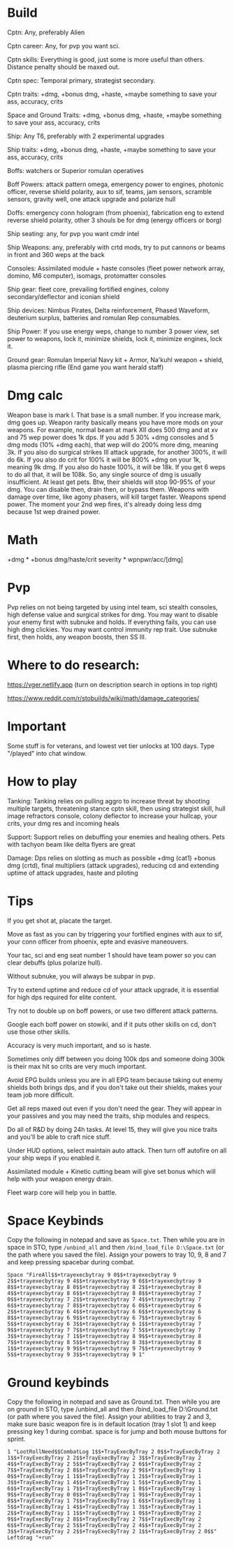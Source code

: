 # Build
Cptn: Any, preferably Alien

Cptn career: Any, for pvp you want sci.

Cptn skills: Everything is good, just some is more useful than others. Distance penalty should be maxed out.

Cptn spec: Temporal primary, strategist secondary.

Cptn traits: +dmg, +bonus dmg, +haste, +maybe something to save your ass, accuracy, crits

Space and Ground Traits: +dmg, +bonus dmg, +haste, +maybe something to save your ass, accuracy, crits

Ship: Any T6, preferably with 2 experimental upgrades

Ship traits: +dmg, +bonus dmg, +haste, +maybe something to save your ass, accuracy, crits

Boffs: watchers or Superior romulan operatives

Boff Powers: attack pattern omega, emergency power to engines, photonic officer, reverse shield polarity, aux to sif, teams, 
jam sensors, scramble sensors, gravity well, one attack upgrade and polarize hull

Doffs: emergency conn hologram (from phoenix), fabrication eng to extend reverse shield polarity, other 3 shouls be for dmg (energy officers or borg)

Ship seating: any, for pvp you want cmdr intel

Ship Weapons: any, preferably with crtd mods, try to put cannons or beams in front and 360 weps at the back

Consoles: Assimilated module + haste consoles (fleet power network array, domino, M6 computer), isomags, protomatter consoles 

Ship gear: fleet core, prevailing fortified engines, colony secondary/deflector and iconian shield

Ship devices: Nimbus Pirates, Delta reinforcement, Phased Waveform, deuterium surplus, batteries and romulan Rep consumables.

Ship Power: If you use energy weps, change to number 3 power view, set power to weapons, lock it, minimize shields, lock it, minimize engines, lock it.

Ground gear: Romulan Imperial Navy kit + Armor, Na'kuhl weapon + shield, plasma piercing rifle (End game you want herald staff)

# Dmg calc
Weapon base is mark I. That base is a small number. If you increase mark, dmg goes up. Weapon rarity basically means you have more mods on your weapons.
For example, normal beam at mark XII does 500 dmg and at xv and 75 wep power does 1k dps. If you add 5 30% +dmg consoles and 5 dmg mods (10% +dmg each), 
that wep will do 200% more dmg, meaning 3k. If you also do surgical strikes III attack upgrade, for another 300%, it will do 6k. If you also do crit for 100%
it will be 800% +dmg on your 1k, meaning 9k dmg. If you also do haste 100%, it will be 18k. If you get 6 weps to do all that, it will be 108k. 
So, any single source of dmg is usually insufficient. At least get pets. Btw, their shields will stop 90-95% of your dmg. You can disable then, drain then,
or bypass them. Weapons with damage over time, like agony phasers, will kill target faster. Weapons spend power. The moment your 2nd wep fires, it's already
doing less dmg because 1st wep drained power.

# Math
+dmg * +bonus dmg/haste/crit severity * wpnpwr/acc/[dmg]

# Pvp
Pvp relies on not being targeted by using intel team, sci stealth consoles, high defense value and surgical strikes for dmg. 
You may want to disable your enemy first with subnuke and holds. If everything fails, you can use high dmg clickies. You may want control immunity rep trait.
Use subnuke first, then holds, any weapon boosts, then SS III.

# Where to do research:
https://vger.netlify.app (turn on description search in options in top right)

https://www.reddit.com/r/stobuilds/wiki/math/damage_categories/

# Important
Some stuff is for veterans, and lowest vet tier unlocks at 100 days. Type "/played" into chat window.

# How to play
Tanking: Tanking relies on pulling aggro to increase threat by shooting multiple targets, threatening stance cptn skill, then using strategist skill, hull image refractors console,
colony deflector to increase your hullcap, your crits, your dmg res and incoming heals

Support: Support relies on debuffing your enemies and healing others. Pets with tachyon beam like delta flyers are great

Damage: Dps relies on slotting as much as possible +dmg (cat1) +bonus dmg (crtd), final multipliers (attack upgrades), reducing cd and extending uptime of attack upgrades, haste and piloting

# Tips
If you get shot at, placate the target. 

Move as fast as you can by triggering your fortified engines with aux to sif, your conn officer from phoenix, epte and evasive maneouvers.

Your tac, sci and eng seat number 1 should have team power so you can clear debuffs (plus polarize hull).

Without subnuke, you will always be subpar in pvp.

Try to extend uptime and reduce cd of your attack upgrade, it is essential for high dps required for elite content.

Try not to double up on boff powers, or use two different attack patterns. 

Google each boff power on stowiki, and if it puts other skills on cd, don't use those other skills.

Accuracy is very much important, and so is haste. 

Sometimes only diff between you doing 100k dps and someone doing 300k is their max hit so crits are very much important.

Avoid EPG builds unless you are in all EPG team because taking out enemy shields both brings dps, and if you don't take out their shields, makes your team job more difficult.

Get all reps maxed out even if you don't need the gear. They will appear in your passives and you may need the traits, ship modules and respecs.

Do all of R&D by doing 24h tasks. At level 15, they will give you nice traits and you'll be able to craft nice stuff.

Under HUD options, select maintain auto attack. Then turn off autofire on all your ship weps if you enabled it.

Assimilated module + Kinetic cutting beam will give set bonus which will help with your weapon energy drain.

Fleet warp core will help you in battle.

# Space Keybinds
Copy the following in notepad and save as `Space.txt`. Then while you are in space in STO, type `/unbind_all` and then `/bind_load_file D:\Space.txt` (or the path where you saved the file). 
Assign your powers to tray 10, 9, 8 and 7 and keep pressing spacebar during combat.

```
Space "FireAll$$+trayexecbytray 9 0$$+trayexecbytray 9 2$$+trayexecbytray 9 4$$+trayexecbytray 9 6$$+trayexecbytray 9 8$$+trayexecbytray 8 0$$+trayexecbytray 8 2$$+trayexecbytray 8 4$$+trayexecbytray 8 6$$+trayexecbytray 8 8$$+trayexecbytray 7 0$$+trayexecbytray 7 2$$+trayexecbytray 7 4$$+trayexecbytray 7 6$$+trayexecbytray 7 8$$+trayexecbytray 6 0$$+trayexecbytray 6 2$$+trayexecbytray 6 4$$+trayexecbytray 6 6$$+trayexecbytray 6 8$$+trayexecbytray 6 9$$+trayexecbytray 6 7$$+trayexecbytray 6 5$$+trayexecbytray 6 3$$+trayexecbytray 6 1$$+trayexecbytray 7 9$$+trayexecbytray 7 7$$+trayexecbytray 7 5$$+trayexecbytray 7 3$$+trayexecbytray 7 1$$+trayexecbytray 8 9$$+trayexecbytray 8 7$$+trayexecbytray 8 5$$+trayexecbytray 8 3$$+trayexecbytray 8 1$$+trayexecbytray 9 9$$+trayexecbytray 9 7$$+trayexecbytray 9 5$$+trayexecbytray 9 3$$+trayexecbytray 9 1"
```

# Ground keybinds
Copy the following in notepad and save as Ground.txt. Then while you are on ground in STO, type /unbind_all and then /bind_load_file D:\Ground.txt (or path where you saved the file). 
Assign your abilities to tray 2 and 3, make sure basic weapon fire is in default location (tray 1 slot 1) and keep pressing key 1 during combat. 
space is for jump and both mouse buttons for sprint.
 
```
1 "LootRollNeed$$CombatLog 1$$+TrayExecByTray 2 0$$+TrayExecByTray 2 1$$+TrayExecByTray 2 2$$+TrayExecByTray 2 3$$+TrayExecByTray 2 4$$+TrayExecByTray 2 5$$+TrayExecByTray 2 6$$+TrayExecByTray 2 7$$+TrayExecByTray 2 8$$+TrayExecByTray 2 9$$+TrayExecByTray 1 0$$+TrayExecByTray 1 1$$+TrayExecByTray 1 2$$+TrayExecByTray 1 3$$+TrayExecByTray 1 4$$+TrayExecByTray 1 5$$+TrayExecByTray 1 6$$+TrayExecByTray 1 7$$+TrayExecByTray 1 8$$+TrayExecByTray 1 9$$+TrayExecByTray 0 0$$+TrayExecByTray 1 9$$+TrayExecByTray 1 8$$+TrayExecByTray 1 7$$+TrayExecByTray 1 6$$+TrayExecByTray 1 5$$+TrayExecByTray 1 4$$+TrayExecByTray 1 3$$+TrayExecByTray 1 2$$+TrayExecByTray 1 1$$+TrayExecByTray 1 0$$+TrayExecByTray 2 9$$+TrayExecByTray 2 8$$+TrayExecByTray 2 7$$+TrayExecByTray 2 6$$+TrayExecByTray 2 5$$+TrayExecByTray 2 4$$+TrayExecByTray 2 3$$+TrayExecByTray 2 2$$+TrayExecByTray 2 1$$+TrayExecByTray 2 0$$"
Leftdrag "+run"
```
